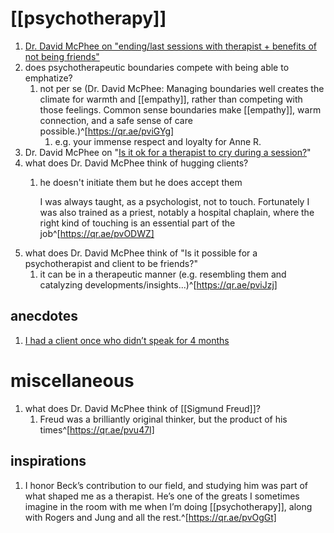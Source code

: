 # [[psychotherapy]]
1. [Dr. David McPhee on "ending/last sessions with therapist + benefits of not being friends"](https://qr.ae/pvJr03)
2. does psychotherapeutic boundaries compete with being able to emphatize?
	1. not per se (Dr. David McPhee: Managing boundaries well creates the climate for warmth and [[empathy]], rather than competing with those feelings. Common sense boundaries make [[empathy]], warm connection, and a safe sense of care possible.)^[https://qr.ae/pviGYg]
		1. e.g. your immense respect and loyalty for Anne R.
3. Dr. David McPhee on "[Is it ok for a therapist to cry during a session?](https://qr.ae/pvJMQ8)"
4. what does Dr. David McPhee think of hugging clients?
	1. he doesn't initiate them but he does accept them
	   
	   I was always taught, as a psychologist, not to touch. Fortunately I was also trained as a priest, notably a hospital chaplain, where the right kind of touching is an essential part of the job^[https://qr.ae/pvODWZ]
3. what does Dr. David McPhee think of "Is it possible for a psychotherapist and client to be friends?"
	1. it can be in a therapeutic manner (e.g. resembling them and catalyzing developments/insights...)^[https://qr.ae/pviJzj]

## anecdotes
1. [I had a client once who didn’t speak for 4 months](https://qr.ae/pvS4j3)

# miscellaneous
1. what does Dr. David McPhee think of [[Sigmund Freud]]?
	1. Freud was a brilliantly original thinker, but the product of his times^[https://qr.ae/pvu47I]

## inspirations
1. I honor Beck’s contribution to our field, and studying him was part of what shaped me as a therapist. He’s one of the greats I sometimes imagine in the room with me when I’m doing [[psychotherapy]], along with Rogers and Jung and all the rest.^[https://qr.ae/pvOgGt]